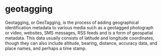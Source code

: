 # geotagging
Geotagging, or GeoTagging, is the process of adding geographical identification metadata to various media such as a geotagged photograph or video, websites, SMS messages, RSS feeds and is a form of geospatial metadata. This data usually consists of latitude and longitude coordinates, though they can also include altitude, bearing, distance, accuracy data, and place names, and perhaps a time stamp.
